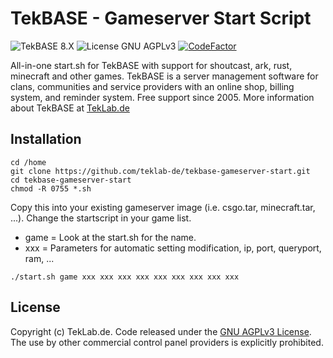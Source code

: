 # TekBASE - Gameserver Start Script

![TekBASE 8.X](https://img.shields.io/badge/TekBASE-8.X-green.svg) ![License GNU AGPLv3](https://img.shields.io/badge/License-GNU_AGPLv3-blue.svg) [![CodeFactor](https://www.codefactor.io/repository/github/teklab-de/tekbase-all-in-one-start/badge)](https://www.codefactor.io/repository/github/teklab-de/tekbase-all-in-one-start)

All-in-one start.sh for TekBASE with support for shoutcast, ark, rust, minecraft and other games. TekBASE is a server management software for clans, communities and service providers with an online shop, billing system, and reminder system. Free support since 2005. More information about TekBASE at [TekLab.de](https://teklab.de)

## Installation
```
cd /home
git clone https://github.com/teklab-de/tekbase-gameserver-start.git
cd tekbase-gameserver-start
chmod -R 0755 *.sh
```

Copy this into your existing gameserver image (i.e. csgo.tar, minecraft.tar, ...). Change the startscript in your game list.
* game = Look at the start.sh for the name.
* xxx = Parameters for automatic setting modification, ip, port, queryport, ram, ...

```
./start.sh game xxx xxx xxx xxx xxx xxx xxx xxx xxx
```

## License
Copyright (c) TekLab.de. Code released under the [GNU AGPLv3 License](https://github.com/teklab-de/tekbase-all-in-one-start/blob/master/LICENSE). The use by other commercial control panel providers is explicitly prohibited.
